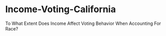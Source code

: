 # Income-Voting-California
To What Extent Does Income Affect Voting Behavior When Accounting For Race?
